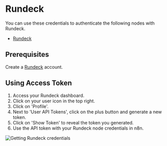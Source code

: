 # Rundeck

You can use these credentials to authenticate the following nodes with Rundeck.
- [Rundeck](/workflow/integrations/nodes/n8n-nodes-base.rundeck/)

## Prerequisites

Create a [Rundeck](https://www.rundeck.com/) account.

## Using Access Token

1. Access your Rundeck dashboard.
2. Click on your user icon in the top right.
3. Click on 'Profile'.
4. Next to 'User API Tokens', click on the plus button and generate a new token.
5. Click on 'Show Token' to reveal the token you generated.
5. Use the API token with your Rundeck node credentials in n8n.

![Getting Rundeck credentials](/_images/integrations/credentials/rundeck/using-access-token.gif)
